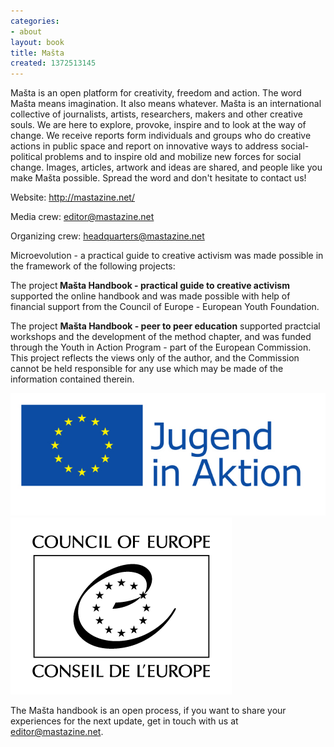 ```yaml
---
categories:
- about
layout: book
title: Mašta
created: 1372513145
---
```


Mašta is an open platform for creativity, freedom and action. The word Mašta means imagination. It also means whatever.&nbsp;Mašta&nbsp;is&nbsp;an international collective of journalists, artists, researchers, makers and other creative souls. We are here to explore, provoke, inspire and to look at the way of change. We receive reports form individuals and groups who do creative actions in public space and&nbsp;report on innovative ways to address social-political problems and to inspire old and mobilize new forces for social change.&nbsp;Images, articles, artwork and ideas are shared, and people like you make Mašta possible.&nbsp;Spread the word and don't hesitate to contact us!
<!--more-->
<p>Website: <a href="http://mastazine.net/">http://mastazine.net/</a></p>
<p>Media crew:&nbsp;<a href="mailto:editor@mastazine.net">editor@mastazine.net</a></p>
<p>Organizing crew:&nbsp;<a href="mailto:headquarters@mastazine.net">headquarters@mastazine.net</a></p>
<p>Microevolution - a practical guide to creative activism was made possible in the framework of the following projects:</p>
<p wrap="">The project<strong> Mašta Handbook - practical guide to creative activism</strong> supported the online handbook and was made possible with help of financial support from the Council of Europe - European Youth Foundation.</p>
<p>The project <strong>Mašta Handbook - peer to peer education</strong> supported practcial workshops and the development of the method chapter, and was funded through the Youth in Action Program - part of the European Commission. This project reflects the views only of the author, and the Commission cannot be held responsible for any use which may be made of the information contained therein.</p>
<p><img alt="" class="third floatleft" src="/assets/files/eu_flag_yia_de-01.jpg"><img alt="" class="third" src="/assets/files/COE-Logo-Fil-BW.png"></p>

<p>The Mašta handbook is an open process, if you want to share your experiences for the next update, get in touch with us at <a href="mailto:editor@mastazine.net">editor@mastazine.net</a>.</p>
